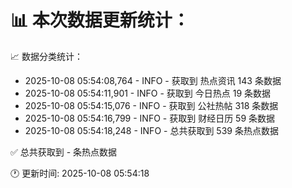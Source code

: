 📊 本次数据更新统计：
==========================

📈 数据分类统计：
- 2025-10-08 05:54:08,764 - INFO - 获取到 热点资讯 143 条数据
- 2025-10-08 05:54:11,901 - INFO - 获取到 今日热点 19 条数据
- 2025-10-08 05:54:15,076 - INFO - 获取到 公社热帖 318 条数据
- 2025-10-08 05:54:16,799 - INFO - 获取到 财经日历 59 条数据
- 2025-10-08 05:54:18,248 - INFO - 总共获取到 539 条热点数据

✅ 总共获取到 - 条热点数据

🕐 更新时间: 2025-10-08 05:54:18
